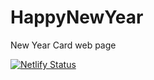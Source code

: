 # HappyNewYear
New Year Card web page

[![Netlify Status](https://api.netlify.com/api/v1/badges/9bf2bc44-f044-4613-a7b5-6ef53122fd5e/deploy-status)](https://app.netlify.com/sites/newyear-23/deploys)


